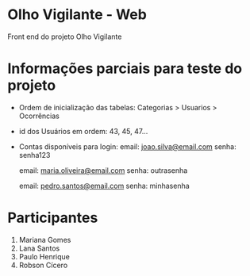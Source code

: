 # Olho Vigilante - Web

Front end do projeto Olho Vigilante


# Informações parciais para teste do projeto

- Ordem de inicialização das tabelas: Categorias > Usuarios > Ocorrências
- id dos Usuários em ordem: 43, 45, 47...
- Contas disponíveis para login:
	email: joao.silva@email.com
	senha: senha123
	
	email: maria.oliveira@email.com
	senha: outrasenha

	email: pedro.santos@email.com
	senha: minhasenha


# Participantes
1. Mariana Gomes
2. Lana Santos
3. Paulo Henrique
4. Robson Cícero
